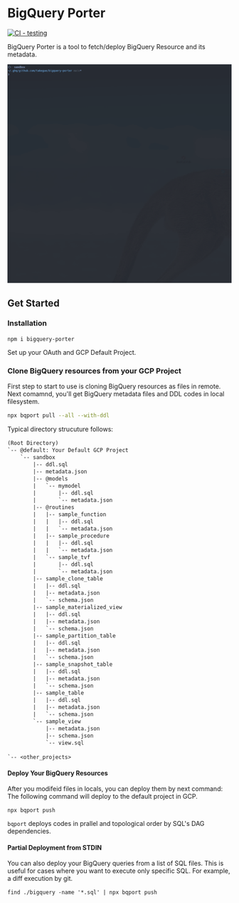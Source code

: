 
# BigQuery Porter

[![CI - testing](https://github.com/takegue/bigquery-porter/actions/workflows/ci.yml/badge.svg)](https://github.com/takegue/bigquery-porter/actions/workflows/ci.yml)

BigQuery Porter is a tool to fetch/deploy BigQuery Resource and its metadata.

![Demo](./docs/assets/demo.gif)

## Get Started

### Installation

```
npm i bigquery-porter
```

Set up your OAuth and GCP Default Project.

### Clone BigQuery resources from your GCP Project

First step to start to use is cloning BigQuery resources as files in remote.
Next comamnd, you'll get BigQuery metadata files and DDL codes in local filesystem.

```sh
npx bqport pull --all --with-ddl
```

Typical directory strucuture follows:

```
(Root Directory)
`-- @default: Your Default GCP Project
    `-- sandbox
        |-- ddl.sql
        |-- metadata.json
        |-- @models
        |   `-- mymodel
        |       |-- ddl.sql
        |       `-- metadata.json
        |-- @routines
        |   |-- sample_function
        |   |   |-- ddl.sql
        |   |   `-- metadata.json
        |   |-- sample_procedure
        |   |   |-- ddl.sql
        |   |   `-- metadata.json
        |   `-- sample_tvf
        |       |-- ddl.sql
        |       `-- metadata.json
        |-- sample_clone_table
        |   |-- ddl.sql
        |   |-- metadata.json
        |   `-- schema.json
        |-- sample_materialized_view
        |   |-- ddl.sql
        |   |-- metadata.json
        |   `-- schema.json
        |-- sample_partition_table
        |   |-- ddl.sql
        |   |-- metadata.json
        |   `-- schema.json
        |-- sample_snapshot_table
        |   |-- ddl.sql
        |   |-- metadata.json
        |   `-- schema.json
        |-- sample_table
        |   |-- ddl.sql
        |   |-- metadata.json
        |   `-- schema.json
        `-- sample_view
            |-- metadata.json
            |-- schema.json
            `-- view.sql

`-- <other_projects>
```

#### Deploy Your BigQuery Resources

After you modifeid files in locals, you can deploy them by next command:
The following command will deploy to the default project in GCP.

```
npx bqport push
```

`bqport` deploys codes in prallel and topological order by SQL's DAG dependencies.


#### Partial Deployment from STDIN

You can also deploy your BigQuery queries from a list of SQL files.
This is useful for cases where you want to execute only specific SQL.
For example, a diff execution by git.

```
find ./bigquery -name '*.sql' | npx bqport push
```
